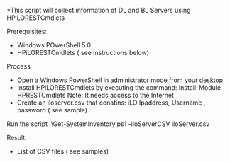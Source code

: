 *This script will collect information of DL and BL Servers using HPiLORESTCmdlets

Prerequisites:
- Windows POwerShell 5.0
- HPiLORESTCmdlets ( see instructions below)


Process
 - Open a Windows PowerShell in administrator mode from your desktop
 - Install HPiLORESTCmdlets by executing the command: Install-Module HPRESTCmdlets 
	Note: It needs access to the Internet
 - Create an iloserver.csv that conatins: iLO Ipaddress, Username , password ( see sample)


Run the script
 .\Get-SystemInventory.ps1 -iloServerCSV iloServer.csv


Result:
 - List of CSV files ( see samples)